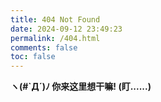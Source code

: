 ```yaml
---
title: 404 Not Found
date: 2024-09-12 23:49:23
permalink: /404.html
comments: false
toc: false
---
```


**ヽ(#`Д´)ﾉ 你来这里想干嘛! (盯......)**